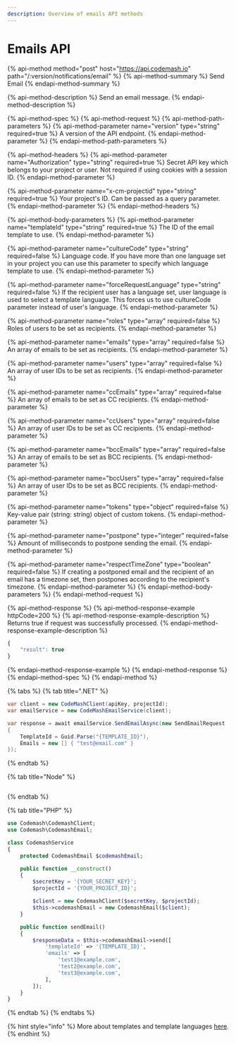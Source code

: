```yaml
---
description: Overview of emails API methods
---
```


# Emails API

{% api-method method="post" host="https://api.codemash.io" path="/:version/notifications/email" %}
{% api-method-summary %}
Send Email
{% endapi-method-summary %}

{% api-method-description %}
Send an email message.
{% endapi-method-description %}

{% api-method-spec %}
{% api-method-request %}
{% api-method-path-parameters %}
{% api-method-parameter name="version" type="string" required=true %}
A version of the API endpoint.
{% endapi-method-parameter %}
{% endapi-method-path-parameters %}

{% api-method-headers %}
{% api-method-parameter name="Authorization" type="string" required=true %}
Secret API key which belongs to your project or user. Not required if using cookies with a session ID.
{% endapi-method-parameter %}

{% api-method-parameter name="x-cm-projectid" type="string" required=true %}
Your project's ID. Can be passed as a query parameter.
{% endapi-method-parameter %}
{% endapi-method-headers %}

{% api-method-body-parameters %}
{% api-method-parameter name="templateId" type="string" required=true %}
The ID of the email template to use.
{% endapi-method-parameter %}

{% api-method-parameter name="cultureCode" type="string" required=false %}
Language code. If you have more than one language set in your project you can use this parameter to specify which language template to use.
{% endapi-method-parameter %}

{% api-method-parameter name="forceRequestLanguage" type="string" required=false %}
If the recipient user has a language set, user language is used to select a template language. This forces us to use cultureCode parameter instead of user's language.
{% endapi-method-parameter %}

{% api-method-parameter name="roles" type="array" required=false %}
Roles of users to be set as recipients.
{% endapi-method-parameter %}

{% api-method-parameter name="emails" type="array" required=false %}
An array of emails to be set as recipients.
{% endapi-method-parameter %}

{% api-method-parameter name="users" type="array" required=false %}
An array of user IDs to be set as recipients.
{% endapi-method-parameter %}

{% api-method-parameter name="ccEmails" type="array" required=false %}
An array of emails to be set as CC recipients.
{% endapi-method-parameter %}

{% api-method-parameter name="ccUsers" type="array" required=false %}
An array of user IDs to be set as CC recipients.
{% endapi-method-parameter %}

{% api-method-parameter name="bccEmails" type="array" required=false %}
An array of emails to be set as BCC recipients.
{% endapi-method-parameter %}

{% api-method-parameter name="bccUsers" type="array" required=false %}
An array of user IDs to be set as BCC recipients.
{% endapi-method-parameter %}

{% api-method-parameter name="tokens" type="object" required=false %}
Key-value pair \(string: string\) object of custom tokens.
{% endapi-method-parameter %}

{% api-method-parameter name="postpone" type="integer" required=false %}
Amount of milliseconds to postpone sending the email.
{% endapi-method-parameter %}

{% api-method-parameter name="respectTimeZone" type="boolean" required=false %}
If creating a postponed email and the recipient of an email has a timezone set, then postpones according to the recipient's timezone.
{% endapi-method-parameter %}
{% endapi-method-body-parameters %}
{% endapi-method-request %}

{% api-method-response %}
{% api-method-response-example httpCode=200 %}
{% api-method-response-example-description %}
Returns true if request was successfully processed.
{% endapi-method-response-example-description %}

```javascript
{
    "result": true
}
```
{% endapi-method-response-example %}
{% endapi-method-response %}
{% endapi-method-spec %}
{% endapi-method %}

{% tabs %}
{% tab title=".NET" %}
```csharp
var client = new CodeMashClient(apiKey, projectId);
var emailService = new CodeMashEmailService(client);

var response = await emailService.SendEmailAsync(new SendEmailRequest
{
    TemplateId = Guid.Parse("{TEMPLATE_ID}"),
    Emails = new [] { "test@email.com" }
});
```
{% endtab %}

{% tab title="Node" %}
```

```
{% endtab %}

{% tab title="PHP" %}
```php
use Codemash\CodemashClient;
use Codemash\CodemashEmail;

class CodemashService
{
    protected CodemashEmail $codemashEmail;

    public function __construct()
    {
        $secretKey = '{YOUR_SECRET_KEY}';
        $projectId = '{YOUR_PROJECT_ID}';

        $client = new CodemashClient($secretKey, $projectId);
        $this->codemashEmail = new CodemashEmail($client);
    }

    public function sendEmail()
    {
        $responseData = $this->codemashEmail->send([
            'templateId' => '{TEMPLATE_ID}',
            'emails' => [
                'test1@example.com',
                'test2@example.com',
                'test3@example.com',
            ],
        ]);
    }
}
```
{% endtab %}
{% endtabs %}

{% hint style="info" %}
More about templates and template languages [here](templates.md).
{% endhint %}

